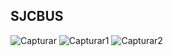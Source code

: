 ## SJCBUS
![Capturar](https://github.com/nahclarasilvas/App-SjcBus/assets/163484648/c8246574-a05b-4830-a4a6-9233dc1c9ec8)
![Capturar1](https://github.com/nahclarasilvas/App-SjcBus/assets/163484648/261b1eea-2324-4ad2-b30c-d53456cfaa83)
![Capturar2](https://github.com/nahclarasilvas/App-SjcBus/assets/163484648/229d4912-52a5-4441-8f00-5b6eab598517)


